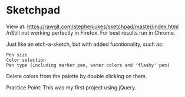 # Sketchpad

View at: https://rawgit.com/stephenjukes/sketchpad/master/index.html
/nStill not working perfectly in Firefox. For best results run in Chrome.

Just like an etch-a-sketch, but with added fucntionality, such as:

    Pen size
    Color selection
    Pen type (including marker pen, water colors and 'flashy' pen)

Delete colors from the palette by double clicking on them.

Practice Point: This was my first project using jQuery.



